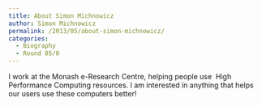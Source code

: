 ```yaml
---
title: About Simon Michnowicz
author: Simon Michnowicz
permalink: /2013/05/about-simon-michnowicz/
categories:
  - Biography
  - Round 05/0
---
```

I work at the Monash e-Research Centre, helping people use  High Performance Computing resources. I am interested in anything that helps our users use these computers better!
